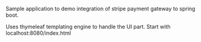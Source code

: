 Sample application to demo integration of stripe payment gateway to spring boot.

Uses thymeleaf templating engine to handle the UI part.
Start with localhost:8080/index.html
